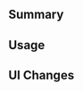 ## Summary
<!-- Provide a concise explanation of the changes made in this PR. Include the main purpose and any background context. -->

## Usage
<!-- Describe how these changes are used or any specific steps for utilizing the new functionality. If applicable, include any relevant instructions or details for testing. -->

## UI Changes
<!-- Attach screenshots or gifs here to visually illustrate UI changes. -->
